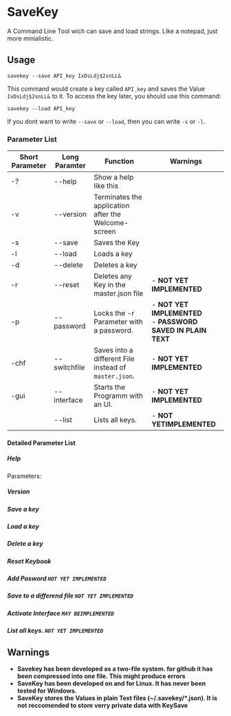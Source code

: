 # SaveKey
A Command Line Tool wich can save and load strings. Like a notepad, just more minialistic.

## Usage

```
savekey --save API_key IxDsLdj$2snLL&
```

This command would create a key called `API_key` and saves the Value `IxDsLdj$2snLL&` to it.
To access the key later, you should use this command:

```
savekey --load API_key
```

If you dont want to write `--save` or `--load`, then you can write `-s` or `-l`.

### Parameter List

| Short Parameter | Long Paramter | Function | Warnings |
|--|--|--|--|
| -?   | --help       | Show a help like this |  |
| -v   | --version    | Terminates the application after the Welcome-screen |  |
| -s   | --save       | Saves the Key |  |
| -l   | --load       | Loads a key |  |
| -d   | --delete     | Deletes a key |  |
| -r   | --reset      | Deletes any Key in the master.json file | - **NOT YET IMPLEMENTED** |
| -p   | --password   | Locks the -r Parameter with a password. | - **NOT YET IMPLEMENTED** <br/> - **PASSWORD SAVED IN PLAIN TEXT** |
| -chf | --switchfile | Saves into a different File instead of `master.json`. | - **NOT YET IMPLEMENTED** |
| -gui | --interface  | Starts the Programm with an UI. | - **NOT YET IMPLEMENTED** |
|      | --list       | Lists all keys. | - **NOT YETIMPLEMENTED** |

#### Detailed Parameter List
##### Help
Parameters:
##### Version
##### Save a key   
##### Load a key    
##### Delete a key
##### Reset Keybook
##### Add Pasword `NOT YET IMPLEMENTED`
##### Save to a differend file `NOT YET IMPLEMENTED`
##### Activate Interface `MAY BEIMPLEMENTED`
##### List all keys. `NOT YET IMPLEMENTED`

## Warnings

- **Savekey has been developed as a two-file system. for github it has been compressed into one file. This might produce errors**
- **SaveKey has been developed on and for Linux. It has never been tested for Windows.**
- **SaveKey stores the Values in plain Text files (~/.savekey/*.json). It is not reccomended to store verry private data with KeySave** 
